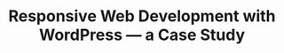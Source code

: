 ---
title: Responsive Web Development with WordPress — a Case Study
authors:
- rachel-mccollin
- layout: article
---